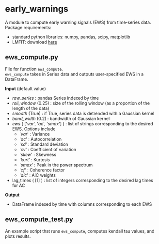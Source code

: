 # early_warnings
A module to compute early warning signals (EWS) from time-series data.
Package requirements:
  - standard python libraries: numpy, pandas, scipy, matplotlib
  - LMFIT: download [here](https://lmfit.github.io/lmfit-py/installation.html)


## ews_compute.py
File for function `ews_compute`.  
`ews_compute` takes in Series data and outputs user-specified EWS in a DataFrame.

**Input** (default value)
- *raw_series* : pandas Series indexed by time 
- *roll_window* (0.25) : size of the rolling window (as a proportion of the length of the data)
- *smooth* (True) : if True, series data is detrended with a Gaussian kernel
- *band_width* (0.2) : bandwidth of Gaussian kernel
- *ews* ( ['*var*', '*ac*', '*smax*'] ) : list of strings corresponding to the desired EWS. Options include
  - '*var*'   : Variance
  - '*ac*'    : Autocorrelation
  - '*sd*'    : Standard deviation
  - '*cv*'    : Coefficient of variation
  - '*skew*'  : Skewness
  - '*kurt*'  : Kurtosis
  - '*smax*'  : Peak in the power spectrum
  - '*cf*'    : Coherence factor
  - '*aic*'   : AIC weights
- lag_times ( [1] ) : list of integers corresponding to the desired lag times for AC
    
**Output**
- DataFrame indexed by time with columns corresponding to each EWS



## ews_compute_test.py
An example script that runs `ews_compute`, computes kendall tau values, and plots results.
